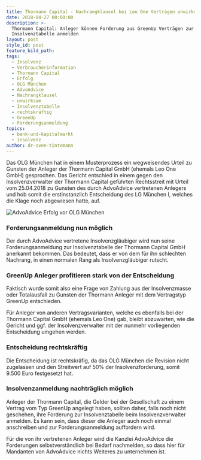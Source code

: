 ```yaml
---
title: Thormann Capital - Nachrangklausel bei Leo One Verträgen unwirksam
date: 2018-04-27 00:00:00
description: >-
  Thormann Capital: Anleger können Forderung aus GreenUp Verträgen zur
  Insolvenztabelle anmelden
layout: post
style_id: post
feature_bild_path:
tags:
  - Insolvenz
  - Verbraucherinformation
  - Thormann Capital
  - Erfolg
  - OLG München
  - AdvoAdvice
  - Nachrangklausel
  - unwirksam
  - Insolvenztabelle
  - rechtskräftig
  - GreenUp
  - Forderungsanmeldung
topics:
  - bank-und-kapitalmarkt
  - insolvenz
author: dr-sven-tintemann
---
```


Das OLG M&uuml;nchen hat in einem Musterprozess ein wegweisendes Urteil zu Gunsten der Anleger der Thormann Capital GmbH (ehemals Leo One GmbH) gesprochen. Das Gericht entschied in einem gegen den Insolvenzverwalter der Thormann Capital gef&uuml;hrten Rechtsstreit mit Urteil vom 25.04.2018 zu Gunsten des durch AdvoAdvice vertretenen Anlegers und hob somit die erstinstanzlich Entscheidung des LG M&uuml;nchen I, welches die Klage noch abgewiesen hatte, auf.

![AdvoAdvice Erfolg vor OLG München](/uploads/advoadvice-01-76-von-80.jpg)

### Forderungsanmeldung nun m&ouml;glich

Der durch AdvoAdvice vertretene Insolvenzgl&auml;ubiger wird nun seine Forderungsanmeldung zur Insolvenztabelle der Thormann Capital GmbH anerkannt bekommen. Das bedeutet, dass er von dem f&uuml;r ihn schlechten Nachrang, in einen normalen Rang als Insolvenzgl&auml;ubiger rutscht.

### GreenUp Anleger profitieren stark von der Entscheidung

Faktisch wurde somit also eine Frage von Zahlung aus der Insolvenzmasse oder Totalausfall zu Gunsten der Thormann Anleger mit dem Vertragstyp GreenUp entschieden.

F&uuml;r Anleger von anderen Vertragsvarianten, welche es ebenfalls bei der Thormann Capital GmbH (ehemals Leo One) gab, bleibt abzuwarten, wie die Gericht und ggf. der Insolvenzverwalter mit der nunmehr vorliegenden Entscheidung umgehen werden.

### Entscheidung rechtskr&auml;ftig

Die Entscheidung ist rechtskr&auml;fig, da das OLG M&uuml;nchen die Revision nicht zugelassen und den Streitwert auf 50% der Insolvenzforderung, somit 9.500 Euro festgesetzt hat.

### Insolvenzanmeldung nachtr&auml;glich m&ouml;glich

Anleger der Thormann Capital, die Gelder bei der Gesellschaft zu einem Vertrag vom Typ GreenUp angelegt haben, sollten daher, falls noch nicht geschehen, ihre Forderung zur Insolvenztabelle beim Insolvenzverwalter anmelden. Es kann sein, dass dieser die Anleger auch noch einmal anschreiben und zur Forderungsanmeldung auffordern wird.

F&uuml;r die von ihr vertretenen Anleger wird die Kanzlei AdvoAdvice die Forderungen selbstverst&auml;ndlich bei Bedarf nachmelden, so dass hier f&uuml;r Mandanten von AdvoAdvice nichts Weiteres zu unternehmen ist.

&nbsp;